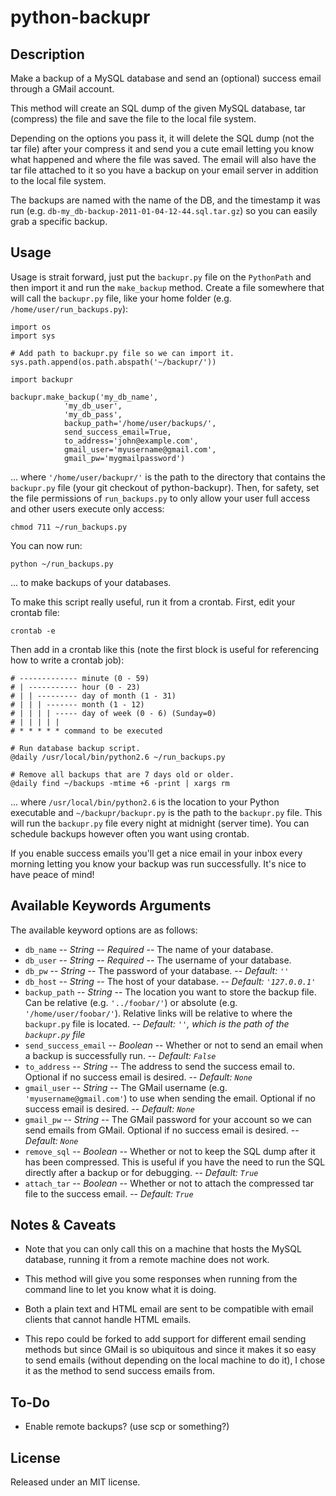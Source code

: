 # python-backupr


## Description

Make a backup of a MySQL database and send an (optional) success email through a GMail account.

This method will create an SQL dump of the given MySQL database, tar (compress) the file and save the file to the local file system. 

Depending on the options you pass it, it will delete the SQL dump (not the tar file) after your compress it and send you a cute email letting you know what happened and where the file was saved. The email will also have the tar file attached to it so you have a backup on your email server in addition to the local file system.

The backups are named with the name of the DB, and the timestamp it was run (e.g. `db-my_db-backup-2011-01-04-12-44.sql.tar.gz`) so you can easily grab a specific backup.


## Usage

Usage is strait forward, just put the `backupr.py` file on the `PythonPath` and then import it and run the `make_backup` method. Create a file somewhere that will call the `backupr.py` file, like your home folder (e.g. `/home/user/run_backups.py`):
    
    import os
    import sys
    
    # Add path to backupr.py file so we can import it.
    sys.path.append(os.path.abspath('~/backupr/'))
    
    import backupr
    
    backupr.make_backup('my_db_name', 
                'my_db_user', 
                'my_db_pass', 
                backup_path='/home/user/backups/',
                send_success_email=True,
                to_address='john@example.com', 
                gmail_user='myusername@gmail.com', 
                gmail_pw='mygmailpassword')
                

... where `'/home/user/backupr/'` is the path to the directory that contains the `backupr.py` file (your git checkout of python-backupr). Then, for safety, set the file permissions of `run_backups.py` to only allow your user full access and other users execute only access:

    chmod 711 ~/run_backups.py

You can now run:

    python ~/run_backups.py

... to make backups of your databases.

To make this script really useful, run it from a crontab. First, edit your crontab file:

    crontab -e

Then add in a crontab like this (note the first block is useful for referencing how to write a crontab job):

    # ------------- minute (0 - 59)
    # | ----------- hour (0 - 23)
    # | | --------- day of month (1 - 31)
    # | | | ------- month (1 - 12)
    # | | | | ----- day of week (0 - 6) (Sunday=0)
    # | | | | |
    # * * * * * command to be executed

    # Run database backup script.
    @daily /usr/local/bin/python2.6 ~/run_backups.py

    # Remove all backups that are 7 days old or older.
    @daily find ~/backups -mtime +6 -print | xargs rm

... where `/usr/local/bin/python2.6` is the location to your Python executable and `~/backupr/backupr.py` is the path to the `backupr.py` file. This will run the `backupr.py` file every night at midnight (server time). You can schedule backups however often you want using crontab.

If you enable success emails you'll get a nice email in your inbox every morning letting you know your backup was run successfully. It's nice to have peace of mind!


## Available Keywords Arguments

The available keyword options are as follows:
                
- `db_name` -- *String* -- *Required* -- The name of your database.
- `db_user` -- *String* -- *Required* -- The username of your database.
- `db_pw` -- *String* -- The password of your database. -- *Default: `''`*
- `db_host` -- *String* -- The host of your database. -- *Default: `'127.0.0.1'`*
- `backup_path` -- *String* -- The location you want to store the backup file. Can be relative (e.g. `'../foobar/'`) or absolute (e.g. `'/home/user/foobar/'`). Relative links will be relative to where the `backupr.py` file is located. -- *Default: `''`, which is the path of the `backupr.py` file*
- `send_success_email` -- *Boolean* -- Whether or not to send an email when a backup is successfully run. -- *Default: `False`*
- `to_address` -- *String* -- The address to send the success email to. Optional if no success email is desired. -- *Default: `None`*
- `gmail_user` -- *String* -- The GMail username (e.g. `'myusername@gmail.com'`) to use when sending the email. Optional if no success email is desired. -- *Default: `None`*
- `gmail_pw` -- *String* -- The GMail password for your account so we can send emails from GMail. Optional if no success email is desired. -- *Default: `None`*
- `remove_sql` -- *Boolean* -- Whether or not to keep the SQL dump after it has been compressed. This is useful if you have the need to run the SQL directly after a backup or for debugging. -- *Default: `True`*
- `attach_tar` -- *Boolean* -- Whether or not to attach the compressed tar file to the success email. -- *Default: `True`*


## Notes & Caveats

- Note that you can only call this on a machine that hosts the MySQL database, running it from a remote machine does not work.

- This method will give you some responses when running from the command line to let you know what it is doing.

- Both a plain text and HTML email are sent to be compatible with email clients that cannot handle HTML emails.

- This repo could be forked to add support for different email sending methods but since GMail is so ubiquitous and since it makes it so easy to send emails (without depending on the local machine to do it), I chose it as the method to send success emails from.


## To-Do

* Enable remote backups? (use scp or something?)


## License

Released under an MIT license.

